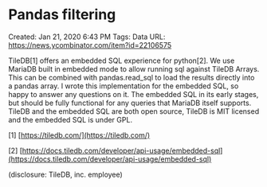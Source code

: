 # Pandas filtering

Created: Jan 21, 2020 6:43 PM
Tags: Data
URL: https://news.ycombinator.com/item?id=22106575

TileDB[1] offers an embedded SQL experience for python[2]. We use MariaDB built in embedded mode to allow running sql against TileDB Arrays. This can be combined with pandas.read_sql to load the results directly into a pandas array. I wrote this implementation for the embedded SQL, so happy to answer any questions on it. The embedded SQL in its early stages, but should be fully functional for any queries that MariaDB itself supports. TileDB and the embedded SQL are both open source, TileDB is MIT licensed and the embedded SQL is under GPL.

[1] [https://tiledb.com/](https://tiledb.com/)

[2] [https://docs.tiledb.com/developer/api-usage/embedded-sql](https://docs.tiledb.com/developer/api-usage/embedded-sql)

(disclosure: TileDB, inc. employee)